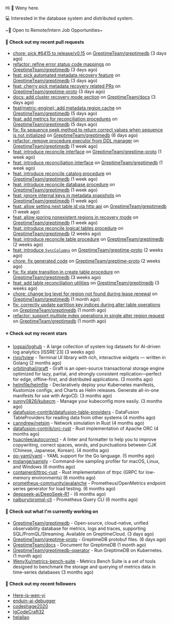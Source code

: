 Hi 👋 Weny here.

💻 Interested in the database system and distributed system.

~🍺 Open to Remote/Intern Job Opportunities~

#### 🔨 Check out my recent pull requests

- [chore: pick #6415 to release/v0.15](https://github.com/GreptimeTeam/greptimedb/pull/6686) on [GreptimeTeam/greptimedb](https://github.com/GreptimeTeam/greptimedb) (3 days ago)
- [refactor: refine error status code mappings](https://github.com/GreptimeTeam/greptimedb/pull/6678) on [GreptimeTeam/greptimedb](https://github.com/GreptimeTeam/greptimedb) (3 days ago)
- [feat: pick automated metadata recovery feature](https://github.com/GreptimeTeam/greptimedb/pull/6676) on [GreptimeTeam/greptimedb](https://github.com/GreptimeTeam/greptimedb) (3 days ago)
- [feat: cherry pick metadata recovery related PRs](https://github.com/GreptimeTeam/greptime-proto/pull/266) on [GreptimeTeam/greptime-proto](https://github.com/GreptimeTeam/greptime-proto) (3 days ago)
- [docs: add cluster recovery mode section](https://github.com/GreptimeTeam/docs/pull/2013) on [GreptimeTeam/docs](https://github.com/GreptimeTeam/docs) (3 days ago)
- [feat(metric-engine): add metadata region cache](https://github.com/GreptimeTeam/greptimedb/pull/6657) on [GreptimeTeam/greptimedb](https://github.com/GreptimeTeam/greptimedb) (5 days ago)
- [feat: add metrics for reconciliation procedures](https://github.com/GreptimeTeam/greptimedb/pull/6652) on [GreptimeTeam/greptimedb](https://github.com/GreptimeTeam/greptimedb) (5 days ago)
- [fix: fix sequence peek method to return correct values when sequence is not initialized](https://github.com/GreptimeTeam/greptimedb/pull/6643) on [GreptimeTeam/greptimedb](https://github.com/GreptimeTeam/greptimedb) (6 days ago)
- [refactor: remove procedure executor from DDL manager](https://github.com/GreptimeTeam/greptimedb/pull/6625) on [GreptimeTeam/greptimedb](https://github.com/GreptimeTeam/greptimedb) (1 week ago)
- [feat: introduce reconcile interface](https://github.com/GreptimeTeam/greptime-proto/pull/264) on [GreptimeTeam/greptime-proto](https://github.com/GreptimeTeam/greptime-proto) (1 week ago)
- [feat: introduce reconciliation interface](https://github.com/GreptimeTeam/greptimedb/pull/6614) on [GreptimeTeam/greptimedb](https://github.com/GreptimeTeam/greptimedb) (1 week ago)
- [feat: introduce reconcile catalog procedure](https://github.com/GreptimeTeam/greptimedb/pull/6613) on [GreptimeTeam/greptimedb](https://github.com/GreptimeTeam/greptimedb) (1 week ago)
- [feat: introduce reconcile database procedure](https://github.com/GreptimeTeam/greptimedb/pull/6612) on [GreptimeTeam/greptimedb](https://github.com/GreptimeTeam/greptimedb) (1 week ago)
- [feat: ignore internal keys in metadata snapshots](https://github.com/GreptimeTeam/greptimedb/pull/6606) on [GreptimeTeam/greptimedb](https://github.com/GreptimeTeam/greptimedb) (1 week ago)
- [feat: allow setting next table id via http api](https://github.com/GreptimeTeam/greptimedb/pull/6597) on [GreptimeTeam/greptimedb](https://github.com/GreptimeTeam/greptimedb) (1 week ago)
- [feat: allow igoring nonexistent regions in recovery mode](https://github.com/GreptimeTeam/greptimedb/pull/6592) on [GreptimeTeam/greptimedb](https://github.com/GreptimeTeam/greptimedb) (1 week ago)
- [feat: introduce reconcile logical tables procedure](https://github.com/GreptimeTeam/greptimedb/pull/6588) on [GreptimeTeam/greptimedb](https://github.com/GreptimeTeam/greptimedb) (2 weeks ago)
- [feat: introduce reconcile table procedure](https://github.com/GreptimeTeam/greptimedb/pull/6584) on [GreptimeTeam/greptimedb](https://github.com/GreptimeTeam/greptimedb) (2 weeks ago)
- [feat: introduce `SyncColumns`](https://github.com/GreptimeTeam/greptime-proto/pull/261) on [GreptimeTeam/greptime-proto](https://github.com/GreptimeTeam/greptime-proto) (2 weeks ago)
- [chore: fix generated code](https://github.com/GreptimeTeam/greptime-proto/pull/260) on [GreptimeTeam/greptime-proto](https://github.com/GreptimeTeam/greptime-proto) (2 weeks ago)
- [fix: fix state transition in create table procedure](https://github.com/GreptimeTeam/greptimedb/pull/6523) on [GreptimeTeam/greptimedb](https://github.com/GreptimeTeam/greptimedb) (3 weeks ago)
- [feat: add table reconciliation utilities](https://github.com/GreptimeTeam/greptimedb/pull/6519) on [GreptimeTeam/greptimedb](https://github.com/GreptimeTeam/greptimedb) (3 weeks ago)
- [chore: change log level for region not found during lease renewal](https://github.com/GreptimeTeam/greptimedb/pull/6513) on [GreptimeTeam/greptimedb](https://github.com/GreptimeTeam/greptimedb) (1 month ago)
- [fix: correctly update partition key indices during alter table operations](https://github.com/GreptimeTeam/greptimedb/pull/6494) on [GreptimeTeam/greptimedb](https://github.com/GreptimeTeam/greptimedb) (1 month ago)
- [refactor: support multiple index operations in single alter region request](https://github.com/GreptimeTeam/greptimedb/pull/6487) on [GreptimeTeam/greptimedb](https://github.com/GreptimeTeam/greptimedb) (1 month ago)

#### ⭐ Check out my recent stars

- [logpai/loghub](https://github.com/logpai/loghub) - A large collection of system log datasets for AI-driven log analytics [ISSRE&#39;23] (3 weeks ago)
- [rivo/tview](https://github.com/rivo/tview) - Terminal UI library with rich, interactive widgets — written in Golang (2 months ago)
- [orbitinghail/graft](https://github.com/orbitinghail/graft) - Graft is an open-source transactional storage engine optimized for lazy, partial, and strongly consistent replication—perfect for edge, offline-first, and distributed applications. (3 months ago)
- [helmfile/helmfile](https://github.com/helmfile/helmfile) - Declaratively deploy your Kubernetes manifests, Kustomize configs, and Charts as Helm releases. Generate all-in-one manifests for use with ArgoCD. (3 months ago)
- [sunny0826/kubecm](https://github.com/sunny0826/kubecm) - Manage your kubeconfig more easily. (3 months ago)
- [datafusion-contrib/datafusion-table-providers](https://github.com/datafusion-contrib/datafusion-table-providers) - DataFusion TableProviders for reading data from other systems (4 months ago)
- [canndrew/netsim](https://github.com/canndrew/netsim) - Network simulation in Rust (4 months ago)
- [datafusion-contrib/orc-rust](https://github.com/datafusion-contrib/orc-rust) - Rust implementation of Apache ORC (4 months ago)
- [huacnlee/autocorrect](https://github.com/huacnlee/autocorrect) - A linter and formatter to help you to improve copywriting, correct spaces, words, and punctuations between CJK (Chinese, Japanese, Korean). (4 months ago)
- [go-yaml/yaml](https://github.com/go-yaml/yaml) - YAML support for the Go language. (5 months ago)
- [mstange/samply](https://github.com/mstange/samply) - Command-line sampling profiler for macOS, Linux, and Windows (6 months ago)
- [containerd/ttrpc-rust](https://github.com/containerd/ttrpc-rust) - Rust implementation of ttrpc (GRPC for low-memory environments) (6 months ago)
- [prometheus-community/avalanche](https://github.com/prometheus-community/avalanche) - Prometheus/OpenMetrics endpoint series generator for load testing. (6 months ago)
- [deepseek-ai/DeepSeek-R1](https://github.com/deepseek-ai/DeepSeek-R1) -  (6 months ago)
- [nalbury/promql-cli](https://github.com/nalbury/promql-cli) - Prometheus Query CLI (6 months ago)

#### 👷 Check out what I'm currently working on

- [GreptimeTeam/greptimedb](https://github.com/GreptimeTeam/greptimedb) - Open-source, cloud-native, unified observability database for metrics, logs and traces, supporting SQL/PromQL/Streaming. Available on GreptimeCloud. (3 days ago)
- [GreptimeTeam/greptime-proto](https://github.com/GreptimeTeam/greptime-proto) - GreptimeDB protobuf files. (6 days ago)
- [GreptimeTeam/docs](https://github.com/GreptimeTeam/docs) - Document for GreptimeDB (1 month ago)
- [GreptimeTeam/greptimedb-operator](https://github.com/GreptimeTeam/greptimedb-operator) - Run GreptimeDB on Kubernetes. (1 month ago)
- [WenyXu/metrics-bench-suite](https://github.com/WenyXu/metrics-bench-suite) - Metrics Bench Suite is a set of tools designed to benchmark the storage and querying of metrics data in time-series databases (3 months ago)

#### 👯 Check out my recent followers

- [Here-is-wen-yi](https://github.com/Here-is-wen-yi)
- [enduin-ai-debugger](https://github.com/enduin-ai-debugger)
- [codephage2020](https://github.com/codephage2020)
- [IgCodeCraft32](https://github.com/IgCodeCraft32)
- [helallao](https://github.com/helallao)


